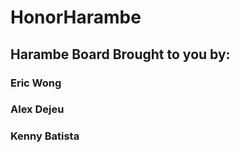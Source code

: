 # HonorHarambe

## Harambe Board Brought to you by: 
### Eric Wong
### Alex Dejeu
### Kenny Batista
